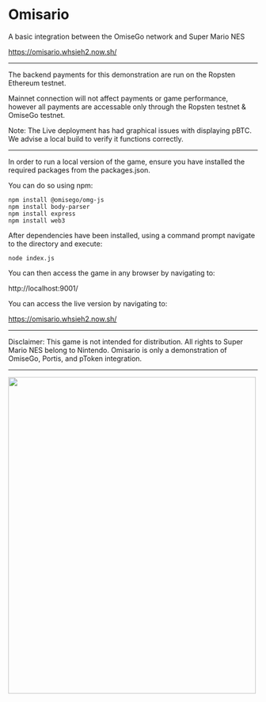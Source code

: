 # Omisario


 A basic integration between the OmiseGo network and Super Mario NES
 
https://omisario.whsieh2.now.sh/

-------------------------------------------------
The backend payments for this demonstration are run on the Ropsten Ethereum testnet.

Mainnet connection will not affect payments or game performance, however all payments are accessable only through the Ropsten testnet & OmiseGo testnet.

Note: The Live deployment has had graphical issues with displaying pBTC. We advise a local build to verify it functions correctly.

--------------------------------------------------

In order to run a local version of the game, ensure you have installed the required packages from the packages.json. 

You can do so using npm:

```
npm install @omisego/omg-js
npm install body-parser
npm install express
npm install web3
```

After dependencies have been installed, using a command prompt navigate to the directory and execute: 

```
node index.js
``` 

You can then access the game in any browser by navigating to:

http://localhost:9001/

You can access the live version by navigating to:

https://omisario.whsieh2.now.sh/

--------------------------------------------------

Disclaimer: This game is not intended for distribution. All rights to Super Mario NES belong to Nintendo. Omisario is only a demonstration of OmiseGo, Portis, and pToken integration.

--------------------------------------------------
<img src="https://nescience.io/wp-content/uploads/2020/05/OmisarioLogo.jpg" width="500" height="640">

